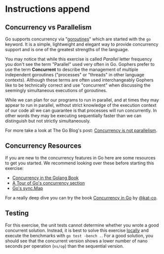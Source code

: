 # Instructions append

## Concurrency vs Parallelism

Go supports concurrency via "[goroutines](https://golangbot.com/goroutines/)"
which are started with the `go` keyword. It is a simple, lightweight and elegant
way to provide concurrency support and is one of the greatest strengths of the
language.

You may notice that while this exercise is called _Parallel_ letter frequency
you don't see the term "Parallel" used very often in Go. Gophers prefer to use
the term **Concurrent** to describe the management of multiple independent
goroutines ("processes" or "threads" in other language contexts). Although
these terms are often used interchangeably Gophers like to be technically
correct and use "concurrent" when discussing the seemingly simultaneous
executions of goroutines.

While we can plan for our programs to run in parallel, and at times they may
appear to run in parallel, without strict knowledge of the execution context of
our code all we can guarantee is that processes will run concurrently. In other
words they may be executing sequentially faster than we can distinguish but not
strictly simultaneously.

For more take a look at The Go Blog's post: [Concurrency is not parallelism](https://blog.golang.org/concurrency-is-not-parallelism).

## Concurrency Resources

If you are new to the concurrency features in Go here are some resources to get
you started. We recommend looking over these before starting this exercise:

- [Concurrency in the Golang Book](https://www.golang-book.com/books/intro/10)
- [A Tour of Go's concurrency section](https://tour.golang.org/concurrency/1)
- [Go's sync.Map](https://medium.com/@deckarep/the-new-kid-in-town-gos-sync-map-de24a6bf7c2c)

For a really deep dive you can try the book [Concurrency in Go](http://shop.oreilly.com/product/0636920046189.do) by [@kat-co](https://github.com/kat-co).

## Testing

For this exercise, the unit tests cannot determine whether you wrote a good concurrent solution.
Instead, it is best to solve this exercise [locally][cli] and execute the benchmarks with `go test -bench .`.
For a good solution, you should see that the concurrent version shows a lower number of nano seconds per operation (`ns/op`) than the sequential version.

[cli]: https://exercism.org/docs/using/solving-exercises/working-locally
